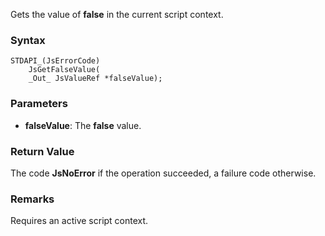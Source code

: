 Gets the value of **false** in the current script context. 
### Syntax 
```
STDAPI_(JsErrorCode)
    JsGetFalseValue(
    _Out_ JsValueRef *falseValue);
```
### Parameters 
* __falseValue__: The **false** value.

### Return Value 
The code **JsNoError** if the operation succeeded, a failure code otherwise.
### Remarks 
Requires an active script context.
